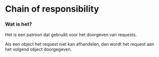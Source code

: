 # Chain of responsibility 

### Wat is het?
Het is een patroon dat gebruikt voor het doorgeven van requests.

Als een object het request niet kan afhandelen, dan wordt het request aan het volgend object doorgegeven.
